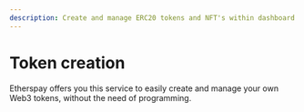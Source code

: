 ```yaml
---
description: Create and manage ERC20 tokens and NFT's within dashboard
---
```


# Token creation

Etherspay offers you this service to easily create and manage your own Web3 tokens, without the need of programming.
